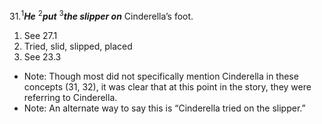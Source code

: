 31.<sup>1</sup>***He*** <sup>2</sup>***put*** <sup>3</sup>***the slipper on*** Cinderella’s foot.

1. See 27.1
2. Tried, slid, slipped, placed
3. See 23.3

- Note: Though most did not specifically mention Cinderella in these concepts (31, 32), it was clear that at this point in the story, they were referring to Cinderella.
- Note: An alternate way to say this is “Cinderella tried on the slipper.”
